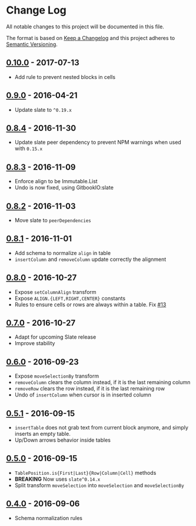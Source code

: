 # Change Log
All notable changes to this project will be documented in this file.

The format is based on [Keep a Changelog](http://keepachangelog.com/) and this project adheres to [Semantic Versioning](http://semver.org/).

## [0.10.0] - 2017-07-13
  [0.10.0]: https://github.com/GitbookIO/slate-edit-table/compare/0.9.0...0.10.0

- Add rule to prevent nested blocks in cells

## [0.9.0] - 2016-04-21
  [0.9.0]: https://github.com/GitbookIO/slate-edit-table/compare/0.8.4...0.9.0

- Update slate to `^0.19.x`

## [0.8.4] - 2016-11-30
  [0.8.4]: https://github.com/GitbookIO/slate-edit-table/compare/0.8.3...0.8.4

- Update slate peer dependency to prevent NPM warnings when used with `0.15.x`

## [0.8.3] - 2016-11-09
  [0.8.3]: https://github.com/GitbookIO/slate-edit-table/compare/0.8.2...0.8.3

- Enforce align to be Immutable.List
- Undo is now fixed, using GitbookIO:slate

## [0.8.2] - 2016-11-03
  [0.8.2]: https://github.com/GitbookIO/slate-edit-table/compare/0.8.1...0.8.2

- Move slate to `peerDependencies`

## [0.8.1] - 2016-11-01
  [0.8.1]: https://github.com/GitbookIO/slate-edit-table/compare/0.8.0...0.8.1

- Add schema to normalize `align` in table
- `insertColumn` and `removeColumn` update correctly the alignment

## [0.8.0] - 2016-10-27
  [0.8.0]: https://github.com/GitbookIO/slate-edit-table/compare/0.7.0...0.8.0

- Expose `setColumnAlign` transform
- Expose `ALIGN.{LEFT,RIGHT,CENTER}` constants
- Rules to ensure cells or rows are always within a table. Fix
  [#13](https://github.com/GitbookIO/slate-edit-table/issues/13)

## [0.7.0] - 2016-10-27
  [0.7.0]: https://github.com/GitbookIO/slate-edit-table/compare/0.6.0...0.7.0

- Adapt for upcoming Slate release
- Improve stability

## [0.6.0] - 2016-09-23
  [0.6.0]: https://github.com/GitbookIO/slate-edit-table/compare/0.5.1...0.6.0

- Expose `moveSelectionBy` transform
- `removeColumn` clears the column instead, if it is the last remaining column
- `removeRow` clears the row instead, if it is the last remaining row
- Undo of `insertColumn` when cursor is in inserted column

## [0.5.1] - 2016-09-15
  [0.5.1]: https://github.com/GitbookIO/slate-edit-table/compare/0.5.0...0.5.1

- `insertTable` does not grab text from current block anymore, and simply inserts an empty table.
- Up/Down arrows behavior inside tables

## [0.5.0] - 2016-09-15
  [0.5.0]: https://github.com/GitbookIO/slate-edit-table/compare/0.4.0...0.5.0

- `TablePosition.is{First|Last}{Row|Column|Cell}` methods
- **BREAKING** Now uses `slate^0.14.x`
- Split transform `moveSelection` into `moveSelection` and `moveSelectionBy`

## [0.4.0] - 2016-09-06
  [0.4.0]: https://github.com/GitbookIO/slate-edit-table/compare/0.3.0...0.4.0

- Schema normalization rules
